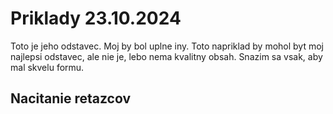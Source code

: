 # Priklady 23.10.2024

Toto je jeho odstavec. Moj by bol uplne iny.  Toto napriklad by mohol byt moj najlepsi odstavec, ale nie je, lebo nema kvalitny obsah.  Snazim sa vsak, aby mal skvelu formu.

## Nacitanie retazcov


